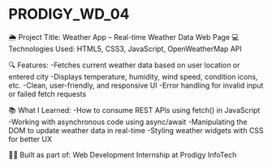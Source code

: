 # PRODIGY_WD_04
🌦 Project Title: Weather App – Real-time Weather Data Web Page
💻 Technologies Used: HTML5, CSS3, JavaScript, OpenWeatherMap API

🔍 Features:
-Fetches current weather data based on user location or entered city
-Displays temperature, humidity, wind speed, condition icons, etc.
-Clean, user-friendly, and responsive UI
-Error handling for invalid input or failed fetch requests

📚 What I Learned:
-How to consume REST APIs using fetch() in JavaScript
-Working with asynchronous code using async/await
-Manipulating the DOM to update weather data in real-time
-Styling weather widgets with CSS for better UX

👨‍💻 Built as part of: Web Development Internship at Prodigy InfoTech
